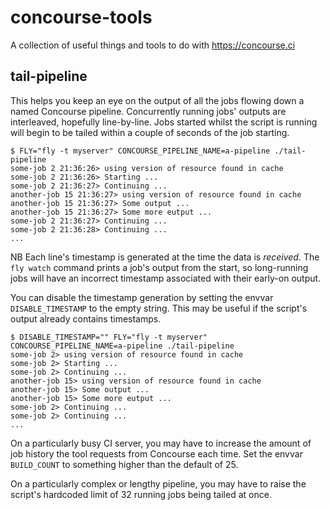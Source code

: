 # concourse-tools
A collection of useful things and tools to do with https://concourse.ci

## tail-pipeline

This helps you keep an eye on the output of all the jobs flowing down a named
Concourse pipeline. Concurrently running jobs' outputs are interleaved,
hopefully line-by-line. Jobs started whilst the script is running will begin to
be tailed within a couple of seconds of the job starting.

```
$ FLY="fly -t myserver" CONCOURSE_PIPELINE_NAME=a-pipeline ./tail-pipeline
some-job 2 21:36:26> using version of resource found in cache
some-job 2 21:36:26> Starting ...
some-job 2 21:36:27> Continuing ...
another-job 15 21:36:27> using version of resource found in cache
another-job 15 21:36:27> Some output ...
another-job 15 21:36:27> Some more eutput ...
some-job 2 21:36:27> Continuing ...
some-job 2 21:36:28> Continuing ...
...
```

NB Each line's timestamp is generated at the time the data is *received*. The
`fly watch` command prints a job's output from the start, so long-running jobs
will have an incorrect timestamp associated with their early-on output.

You can disable the timestamp generation by setting the envvar
`DISABLE_TIMESTAMP` to the empty string. This may be useful if the script's
output already contains timestamps.

```
$ DISABLE_TIMESTAMP="" FLY="fly -t myserver" CONCOURSE_PIPELINE_NAME=a-pipeline ./tail-pipeline
some-job 2> using version of resource found in cache
some-job 2> Starting ...
some-job 2> Continuing ...
another-job 15> using version of resource found in cache
another-job 15> Some output ...
another-job 15> Some more eutput ...
some-job 2> Continuing ...
some-job 2> Continuing ...
...
```

On a particularly busy CI server, you may have to increase the amount of job
history the tool requests from Concourse each time. Set the envvar
`BUILD_COUNT` to something higher than the default of 25.

On a particularly complex or lengthy pipeline, you may have to raise the
script's hardcoded limit of 32 running jobs being tailed at once.

